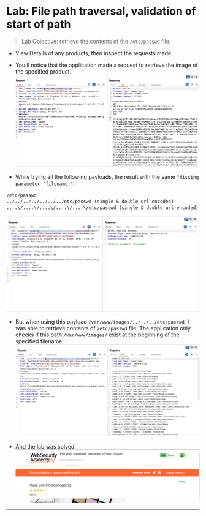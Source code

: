 # Lab: File path traversal, validation of start of path

> Lab Objective: retrieve the contents of the `/etc/passwd` file.

- View Details of any products, then inspect the requests made.

- You'll notice that the application made a request to retrieve the image of the specified product.
  ![1st screenshot](./attachments/1.png)

- While trying all the following payloads, the result with the same `"Missing parameter 'filename'"`.

```
/etc/passwd
../../../../../../../etc/passwd (single & double url-encoded)
....\/....\/....\/....\/....\/etc/passwd (single & double url-encoded)
```

![2nd screenshot](./attachments/2.png)

- But when using this payload `/var/www/images/../../../etc/passwd`, I was able to retrieve contents of `/etc/passwd` file, The application only checks if this path `/var/www/images/` exist at the beginning of the specified filename.
  ![3rd screenshot](./attachments/3.png)

- And the lab was solved.
  ![4th screenshot](./attachments/4.png)

---
